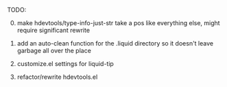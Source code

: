 TODO:

0. make hdevtools/type-info-just-str take a pos like everything else,
might require significant rewrite

1. add an auto-clean function for the .liquid directory so it doesn't
   leave garbage all over the place

2. customize.el settings for liquid-tip

3. refactor/rewrite hdevtools.el
